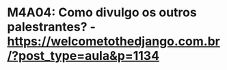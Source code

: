 # M4A04: Como divulgo os outros palestrantes? - https://welcometothedjango.com.br/?post_type=aula&p=1134
